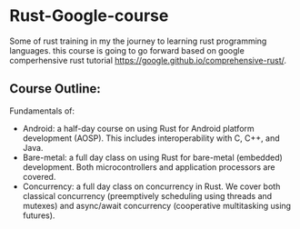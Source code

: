 # Rust-Google-course
Some of rust training in my the journey to learning rust programming languages. this course is going to go forward based on google comperhensive rust tutorial https://google.github.io/comprehensive-rust/.

## Course Outline:
Fundamentals of:
  * Android: a half-day course on using Rust for Android platform development (AOSP). This includes interoperability with C, C++, and Java.
  * Bare-metal: a full day class on using Rust for bare-metal (embedded) development. Both microcontrollers and application processors are covered.
  * Concurrency: a full day class on concurrency in Rust. We cover both classical concurrency (preemptively scheduling using threads and mutexes) and async/await concurrency (cooperative multitasking using futures).
